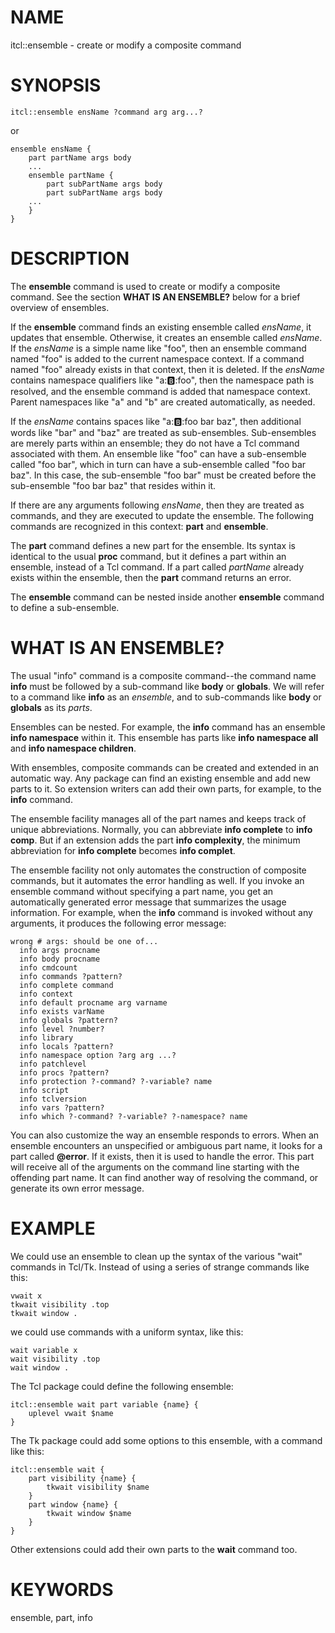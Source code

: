 # NAME

itcl::ensemble - create or modify a composite command

# SYNOPSIS

    itcl::ensemble ensName ?command arg arg...?

or

    ensemble ensName {
        part partName args body
        ...
        ensemble partName {
            part subPartName args body
            part subPartName args body
        ...
        }
    }

# DESCRIPTION

The **ensemble** command is used to create or modify a composite
command. See the section **WHAT IS AN ENSEMBLE?** below for a brief
overview of ensembles.

If the **ensemble** command finds an existing ensemble called *ensName*,
it updates that ensemble. Otherwise, it creates an ensemble called
*ensName*. If the *ensName* is a simple name like \"foo\", then an
ensemble command named \"foo\" is added to the current namespace
context. If a command named \"foo\" already exists in that context, then
it is deleted. If the *ensName* contains namespace qualifiers like
\"a::b::foo\", then the namespace path is resolved, and the ensemble
command is added that namespace context. Parent namespaces like \"a\"
and \"b\" are created automatically, as needed.

If the *ensName* contains spaces like \"a::b::foo bar baz\", then
additional words like \"bar\" and \"baz\" are treated as sub-ensembles.
Sub-ensembles are merely parts within an ensemble; they do not have a
Tcl command associated with them. An ensemble like \"foo\" can have a
sub-ensemble called \"foo bar\", which in turn can have a sub-ensemble
called \"foo bar baz\". In this case, the sub-ensemble \"foo bar\" must
be created before the sub-ensemble \"foo bar baz\" that resides within
it.

If there are any arguments following *ensName*, then they are treated as
commands, and they are executed to update the ensemble. The following
commands are recognized in this context: **part** and **ensemble**.

The **part** command defines a new part for the ensemble. Its syntax is
identical to the usual **proc** command, but it defines a part within an
ensemble, instead of a Tcl command. If a part called *partName* already
exists within the ensemble, then the **part** command returns an error.

The **ensemble** command can be nested inside another **ensemble**
command to define a sub-ensemble.

# WHAT IS AN ENSEMBLE?

The usual \"info\" command is a composite command\--the command name
**info** must be followed by a sub-command like **body** or **globals**.
We will refer to a command like **info** as an *ensemble*, and to
sub-commands like **body** or **globals** as its *parts*.

Ensembles can be nested. For example, the **info** command has an
ensemble **info namespace** within it. This ensemble has parts like
**info namespace all** and **info namespace children**.

With ensembles, composite commands can be created and extended in an
automatic way. Any package can find an existing ensemble and add new
parts to it. So extension writers can add their own parts, for example,
to the **info** command.

The ensemble facility manages all of the part names and keeps track of
unique abbreviations. Normally, you can abbreviate **info complete** to
**info comp**. But if an extension adds the part **info complexity**,
the minimum abbreviation for **info complete** becomes **info complet**.

The ensemble facility not only automates the construction of composite
commands, but it automates the error handling as well. If you invoke an
ensemble command without specifying a part name, you get an
automatically generated error message that summarizes the usage
information. For example, when the **info** command is invoked without
any arguments, it produces the following error message:

    wrong # args: should be one of...
      info args procname
      info body procname
      info cmdcount
      info commands ?pattern?
      info complete command
      info context
      info default procname arg varname
      info exists varName
      info globals ?pattern?
      info level ?number?
      info library
      info locals ?pattern?
      info namespace option ?arg arg ...?
      info patchlevel
      info procs ?pattern?
      info protection ?-command? ?-variable? name
      info script
      info tclversion
      info vars ?pattern?
      info which ?-command? ?-variable? ?-namespace? name

You can also customize the way an ensemble responds to errors. When an
ensemble encounters an unspecified or ambiguous part name, it looks for
a part called **\@error**. If it exists, then it is used to handle the
error. This part will receive all of the arguments on the command line
starting with the offending part name. It can find another way of
resolving the command, or generate its own error message.

# EXAMPLE

We could use an ensemble to clean up the syntax of the various \"wait\"
commands in Tcl/Tk. Instead of using a series of strange commands like
this:

    vwait x
    tkwait visibility .top
    tkwait window .

we could use commands with a uniform syntax, like this:

    wait variable x
    wait visibility .top
    wait window .

The Tcl package could define the following ensemble:

    itcl::ensemble wait part variable {name} {
        uplevel vwait $name
    }

The Tk package could add some options to this ensemble, with a command
like this:

    itcl::ensemble wait {
        part visibility {name} {
            tkwait visibility $name
        }
        part window {name} {
            tkwait window $name
        }
    }

Other extensions could add their own parts to the **wait** command too.

# KEYWORDS

ensemble, part, info
